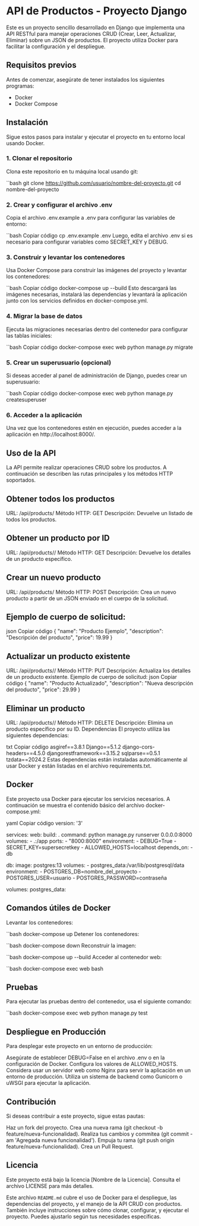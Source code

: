 # API de Productos - Proyecto Django

Este es un proyecto sencillo desarrollado en Django que implementa una API RESTful para manejar operaciones CRUD (Crear, Leer, Actualizar, Eliminar) sobre un JSON de productos. El proyecto utiliza Docker para facilitar la configuración y el despliegue.

## Requisitos previos

Antes de comenzar, asegúrate de tener instalados los siguientes programas:

- Docker
- Docker Compose

## Instalación

Sigue estos pasos para instalar y ejecutar el proyecto en tu entorno local usando Docker.

### 1. Clonar el repositorio

Clona este repositorio en tu máquina local usando git:

``bash
git clone https://github.com/usuario/nombre-del-proyecto.git
cd nombre-del-proyecto
### 2. Crear y configurar el archivo .env
Copia el archivo .env.example a .env para configurar las variables de entorno:

``bash
Copiar código
cp .env.example .env
Luego, edita el archivo .env si es necesario para configurar variables como SECRET_KEY y DEBUG.

### 3. Construir y levantar los contenedores
Usa Docker Compose para construir las imágenes del proyecto y levantar los contenedores:

``bash
Copiar código
docker-compose up --build
Esto descargará las imágenes necesarias, instalará las dependencias y levantará la aplicación junto con los servicios definidos en docker-compose.yml.

### 4. Migrar la base de datos
Ejecuta las migraciones necesarias dentro del contenedor para configurar las tablas iniciales:

``bash
Copiar código
docker-compose exec web python manage.py migrate
### 5. Crear un superusuario (opcional)
Si deseas acceder al panel de administración de Django, puedes crear un superusuario:

``bash
Copiar código
docker-compose exec web python manage.py createsuperuser
### 6. Acceder a la aplicación
Una vez que los contenedores estén en ejecución, puedes acceder a la aplicación en http://localhost:8000/.

## Uso de la API
La API permite realizar operaciones CRUD sobre los productos. A continuación se describen las rutas principales y los métodos HTTP soportados.

## Obtener todos los productos
URL: /api/products/
Método HTTP: GET
Descripción: Devuelve un listado de todos los productos.
## Obtener un producto por ID
URL: /api/products/<id>/
Método HTTP: GET
Descripción: Devuelve los detalles de un producto específico.
## Crear un nuevo producto
URL: /api/products/
Método HTTP: POST
Descripción: Crea un nuevo producto a partir de un JSON enviado en el cuerpo de la solicitud.
## Ejemplo de cuerpo de solicitud:
json
Copiar código
{
  "name": "Producto Ejemplo",
  "description": "Descripción del producto",
  "price": 19.99
}
## Actualizar un producto existente
URL: /api/products/<id>/
Método HTTP: PUT
Descripción: Actualiza los detalles de un producto existente.
Ejemplo de cuerpo de solicitud:
json
Copiar código
{
  "name": "Producto Actualizado",
  "description": "Nueva descripción del producto",
  "price": 29.99
}
## Eliminar un producto
URL: /api/products/<id>/
Método HTTP: DELETE
Descripción: Elimina un producto específico por su ID.
Dependencias
El proyecto utiliza las siguientes dependencias:

txt
Copiar código
asgiref==3.8.1
Django==5.1.2
django-cors-headers==4.5.0
djangorestframework==3.15.2
sqlparse==0.5.1
tzdata==2024.2
Estas dependencias están instaladas automáticamente al usar Docker y están listadas en el archivo requirements.txt.

## Docker
Este proyecto usa Docker para ejecutar los servicios necesarios. A continuación se muestra el contenido básico del archivo docker-compose.yml:

yaml
Copiar código
version: '3'

services:
  web:
    build: .
    command: python manage.py runserver 0.0.0.0:8000
    volumes:
      - .:/app
    ports:
      - "8000:8000"
    environment:
      - DEBUG=True
      - SECRET_KEY=supersecretkey
      - ALLOWED_HOSTS=localhost
    depends_on:
      - db

  db:
    image: postgres:13
    volumes:
      - postgres_data:/var/lib/postgresql/data
    environment:
      - POSTGRES_DB=nombre_del_proyecto
      - POSTGRES_USER=usuario
      - POSTGRES_PASSWORD=contraseña

volumes:
  postgres_data:
## Comandos útiles de Docker
Levantar los contenedores:

``bash
docker-compose up
Detener los contenedores:

``bash
docker-compose down
Reconstruir la imagen:

``bash
docker-compose up --build
Acceder al contenedor web:

``bash
docker-compose exec web bash
## Pruebas
Para ejecutar las pruebas dentro del contenedor, usa el siguiente comando:

``bash
docker-compose exec web python manage.py test
## Despliegue en Producción
Para desplegar este proyecto en un entorno de producción:

Asegúrate de establecer DEBUG=False en el archivo .env o en la configuración de Docker.
Configura los valores de ALLOWED_HOSTS.
Considera usar un servidor web como Nginx para servir la aplicación en un entorno de producción.
Utiliza un sistema de backend como Gunicorn o uWSGI para ejecutar la aplicación.
## Contribución
Si deseas contribuir a este proyecto, sigue estas pautas:

Haz un fork del proyecto.
Crea una nueva rama (git checkout -b feature/nueva-funcionalidad).
Realiza tus cambios y commitea (git commit -am 'Agregada nueva funcionalidad').
Empuja tu rama (git push origin feature/nueva-funcionalidad).
Crea un Pull Request.
## Licencia
Este proyecto está bajo la licencia [Nombre de la Licencia]. Consulta el archivo LICENSE para más detalles.

Este archivo `README.md` cubre el uso de Docker para el despliegue, las dependencias del proyecto, y el manejo de la API CRUD con productos. También incluye instrucciones sobre cómo clonar, configurar, y ejecutar el proyecto. Puedes ajustarlo según tus necesidades específicas.
